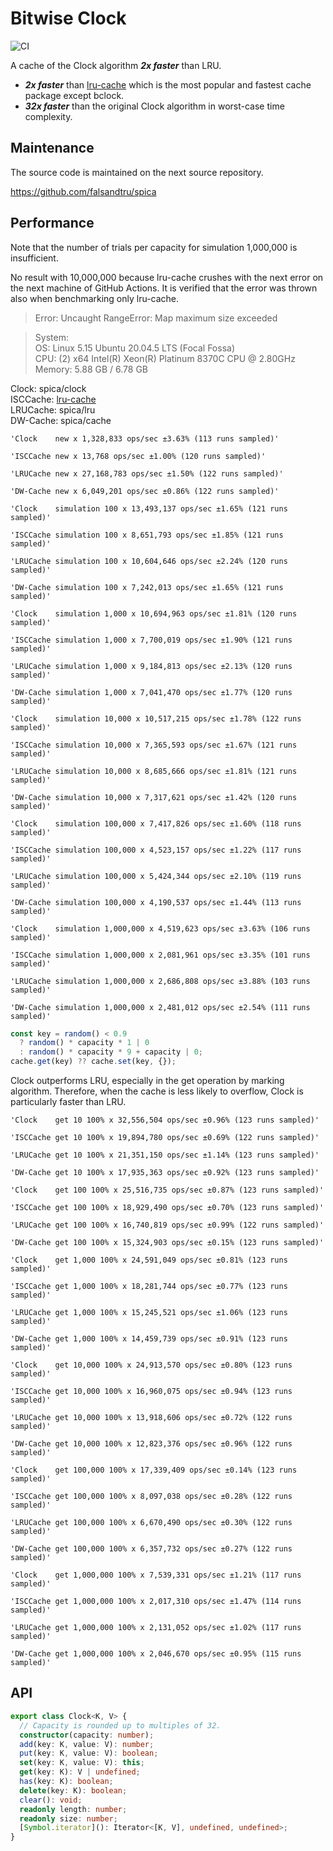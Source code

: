 # Bitwise Clock

![CI](https://github.com/falsandtru/bclock/workflows/CI/badge.svg)

A cache of the Clock algorithm ***2x faster*** than LRU.

- ***2x faster*** than [lru-cache](https://www.npmjs.com/package/lru-cache) which is the most popular and fastest cache package except bclock.
- ***32x faster*** than the original Clock algorithm in worst-case time complexity.

## Maintenance

The source code is maintained on the next source repository.

https://github.com/falsandtru/spica

## Performance

Note that the number of trials per capacity for simulation 1,000,000 is insufficient.

No result with 10,000,000 because lru-cache crushes with the next error on the next machine of GitHub Actions.
It is verified that the error was thrown also when benchmarking only lru-cache.

> Error: Uncaught RangeError: Map maximum size exceeded

> System:<br>
  OS: Linux 5.15 Ubuntu 20.04.5 LTS (Focal Fossa)<br>
  CPU: (2) x64 Intel(R) Xeon(R) Platinum 8370C CPU @ 2.80GHz<br>
  Memory: 5.88 GB / 6.78 GB


Clock: spica/clock<br>
ISCCache: [lru-cache](https://www.npmjs.com/package/lru-cache)<br>
LRUCache: spica/lru<br>
DW-Cache: spica/cache<br>

```
'Clock    new x 1,328,833 ops/sec ±3.63% (113 runs sampled)'

'ISCCache new x 13,768 ops/sec ±1.00% (120 runs sampled)'

'LRUCache new x 27,168,783 ops/sec ±1.50% (122 runs sampled)'

'DW-Cache new x 6,049,201 ops/sec ±0.86% (122 runs sampled)'

'Clock    simulation 100 x 13,493,137 ops/sec ±1.65% (121 runs sampled)'

'ISCCache simulation 100 x 8,651,793 ops/sec ±1.85% (121 runs sampled)'

'LRUCache simulation 100 x 10,604,646 ops/sec ±2.24% (120 runs sampled)'

'DW-Cache simulation 100 x 7,242,013 ops/sec ±1.65% (121 runs sampled)'

'Clock    simulation 1,000 x 10,694,963 ops/sec ±1.81% (120 runs sampled)'

'ISCCache simulation 1,000 x 7,700,019 ops/sec ±1.90% (121 runs sampled)'

'LRUCache simulation 1,000 x 9,184,813 ops/sec ±2.13% (120 runs sampled)'

'DW-Cache simulation 1,000 x 7,041,470 ops/sec ±1.77% (120 runs sampled)'

'Clock    simulation 10,000 x 10,517,215 ops/sec ±1.78% (122 runs sampled)'

'ISCCache simulation 10,000 x 7,365,593 ops/sec ±1.67% (121 runs sampled)'

'LRUCache simulation 10,000 x 8,685,666 ops/sec ±1.81% (121 runs sampled)'

'DW-Cache simulation 10,000 x 7,317,621 ops/sec ±1.42% (120 runs sampled)'

'Clock    simulation 100,000 x 7,417,826 ops/sec ±1.60% (118 runs sampled)'

'ISCCache simulation 100,000 x 4,523,157 ops/sec ±1.22% (117 runs sampled)'

'LRUCache simulation 100,000 x 5,424,344 ops/sec ±2.10% (119 runs sampled)'

'DW-Cache simulation 100,000 x 4,190,537 ops/sec ±1.44% (113 runs sampled)'

'Clock    simulation 1,000,000 x 4,519,623 ops/sec ±3.63% (106 runs sampled)'

'ISCCache simulation 1,000,000 x 2,081,961 ops/sec ±3.35% (101 runs sampled)'

'LRUCache simulation 1,000,000 x 2,686,808 ops/sec ±3.88% (103 runs sampled)'

'DW-Cache simulation 1,000,000 x 2,481,012 ops/sec ±2.54% (111 runs sampled)'
```

```ts
const key = random() < 0.9
  ? random() * capacity * 1 | 0
  : random() * capacity * 9 + capacity | 0;
cache.get(key) ?? cache.set(key, {});
```

Clock outperforms LRU, especially in the get operation by marking algorithm.
Therefore, when the cache is less likely to overflow, Clock is particularly faster than LRU.

```
'Clock    get 10 100% x 32,556,504 ops/sec ±0.96% (123 runs sampled)'

'ISCCache get 10 100% x 19,894,780 ops/sec ±0.69% (122 runs sampled)'

'LRUCache get 10 100% x 21,351,150 ops/sec ±1.14% (123 runs sampled)'

'DW-Cache get 10 100% x 17,935,363 ops/sec ±0.92% (123 runs sampled)'

'Clock    get 100 100% x 25,516,735 ops/sec ±0.87% (123 runs sampled)'

'ISCCache get 100 100% x 18,929,490 ops/sec ±0.70% (123 runs sampled)'

'LRUCache get 100 100% x 16,740,819 ops/sec ±0.99% (122 runs sampled)'

'DW-Cache get 100 100% x 15,324,903 ops/sec ±0.15% (123 runs sampled)'

'Clock    get 1,000 100% x 24,591,049 ops/sec ±0.81% (123 runs sampled)'

'ISCCache get 1,000 100% x 18,281,744 ops/sec ±0.77% (123 runs sampled)'

'LRUCache get 1,000 100% x 15,245,521 ops/sec ±1.06% (123 runs sampled)'

'DW-Cache get 1,000 100% x 14,459,739 ops/sec ±0.91% (123 runs sampled)'

'Clock    get 10,000 100% x 24,913,570 ops/sec ±0.80% (123 runs sampled)'

'ISCCache get 10,000 100% x 16,960,075 ops/sec ±0.94% (123 runs sampled)'

'LRUCache get 10,000 100% x 13,918,606 ops/sec ±0.72% (122 runs sampled)'

'DW-Cache get 10,000 100% x 12,823,376 ops/sec ±0.96% (122 runs sampled)'

'Clock    get 100,000 100% x 17,339,409 ops/sec ±0.14% (123 runs sampled)'

'ISCCache get 100,000 100% x 8,097,038 ops/sec ±0.28% (122 runs sampled)'

'LRUCache get 100,000 100% x 6,670,490 ops/sec ±0.30% (122 runs sampled)'

'DW-Cache get 100,000 100% x 6,357,732 ops/sec ±0.27% (122 runs sampled)'

'Clock    get 1,000,000 100% x 7,539,331 ops/sec ±1.21% (117 runs sampled)'

'ISCCache get 1,000,000 100% x 2,017,310 ops/sec ±1.47% (114 runs sampled)'

'LRUCache get 1,000,000 100% x 2,131,052 ops/sec ±1.02% (117 runs sampled)'

'DW-Cache get 1,000,000 100% x 2,046,670 ops/sec ±0.95% (115 runs sampled)'
```

## API

```ts
export class Clock<K, V> {
  // Capacity is rounded up to multiples of 32.
  constructor(capacity: number);
  add(key: K, value: V): number;
  put(key: K, value: V): boolean;
  set(key: K, value: V): this;
  get(key: K): V | undefined;
  has(key: K): boolean;
  delete(key: K): boolean;
  clear(): void;
  readonly length: number;
  readonly size: number;
  [Symbol.iterator](): Iterator<[K, V], undefined, undefined>;
}
```
